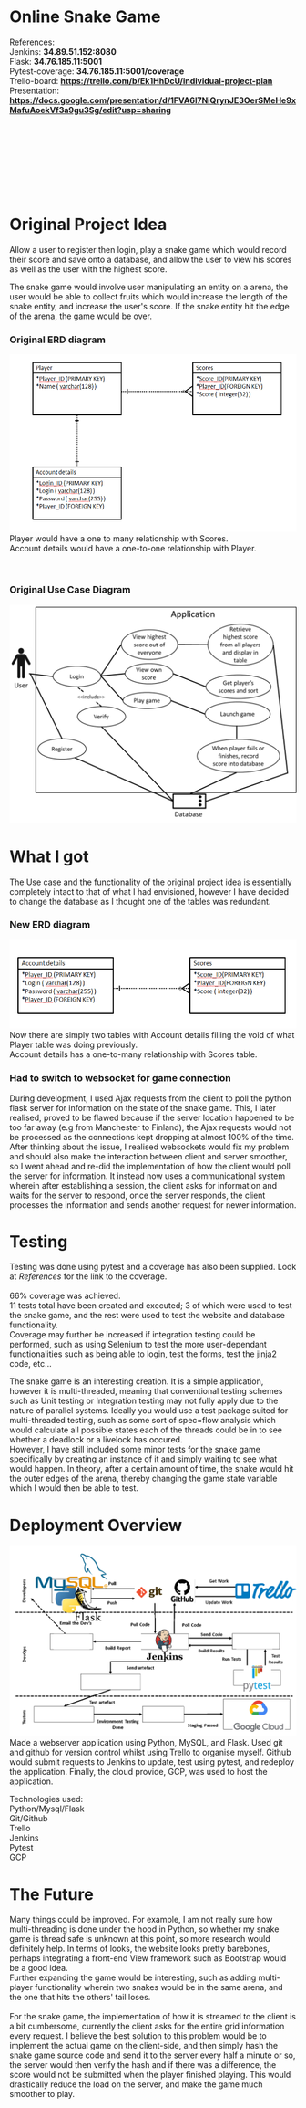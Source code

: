 # Online Snake Game

References:  
Jenkins: **34.89.51.152:8080**  
Flask: **34.76.185.11:5001**  
Pytest-coverage: **34.76.185.11:5001/coverage**  
Trello-board: **https://trello.com/b/Ek1HhDcU/individual-project-plan**  
Presentation: **https://docs.google.com/presentation/d/1FVA6l7NiQrynJE3OerSMeHe9xMafuAoekVf3a9gu3Sg/edit?usp=sharing**
<br><br><br><br><br><br><br><br><br>


# Original Project Idea
Allow a user to register then login, play a snake game which would record their score and save onto a database, and allow the user to view his scores as well as the user with the highest score.

The snake game would involve user manipulating an entity on a arena, the user would be able to collect fruits which would increase the length of the snake entity, and increase the user's score. If the snake entity hit the edge of the arena, the game would be over.

### Original ERD diagram
![ERD diagram](/images/ERD.png)
Player would have a one to many relationship with Scores.  
Account details would have a one-to-one relationship with Player.

<br>

### Original Use Case Diagram
![use case diagram](/images/UseCase2.png)

# What I got
The Use case and the functionality of the original project idea is essentially completely intact to that of what I had envisioned, however I have decided to change the database as I thought one of the tables was redundant.

### New ERD diagram
![ERD new diagram](/images/ERDnew.png)
Now there are simply two tables with Account details filling the void of what Player table was doing previously.  
Account details has a one-to-many relationship with Scores table.  

### Had to switch to websocket for game connection
During development, I used Ajax requests from the client to poll the python flask server for information on the state of the snake game. This, I later realised, proved to be flawed because if the server location happened to be too far away (e.g from Manchester to Finland), the Ajax requests would not be processed as the connections kept dropping at almost 100% of the time.  
After thinking about the issue, I realised websockets would fix my problem and should also make the interaction between client and server smoother, so I went ahead and re-did the implementation of how the client would poll the server for information. It instead now uses a communicational system wherein after establishing a session, the client asks for information and waits for the server to respond, once the server responds, the client processes the information and sends another request for newer information.  

# Testing
Testing was done using pytest and a coverage has also been supplied. Look at *References* for the link to the coverage.  
<br>
66% coverage was achieved.  
11 tests total have been created and executed; 3 of which were used to test the snake game, and the rest were used to test the website and database functionality.  
Coverage may further be increased if integration testing could be performed, such as using Selenium to test the more user-dependant functionalities such as being able to login, test the forms, test the jinja2 code, etc...  

The snake game is an interesting creation. It is a simple application, however it is multi-threaded, meaning that conventional testing schemes such as Unit testing or Integration testing may not fully apply due to the nature of parallel systems. Ideally you would use a test package suited for multi-threaded testing, such as some sort of spec=flow analysis which would calculate all possible states each of the threads could be in to see whether a deadlock or a livelock has occured.  
However, I have still included some minor tests for the snake game specifically by creating an instance of it and simply waiting to see what would happen. In theory, after a certain amount of time, the snake would hit the outer edges of the arena, thereby changing the game state variable which I would then be able to test.

# Deployment Overview
![techs used](/images/tech.png)
Made a webserver application using Python, MySQL, and Flask. Used git and github for version control whilst using Trello to organise myself. Github would submit requests to Jenkins to update, test using pytest, and redeploy the application. Finally, the cloud provide, GCP, was used to host the application.  

Technologies used:  
Python/Mysql/Flask  
Git/Github  
Trello  
Jenkins  
Pytest  
GCP  

# The Future
Many things could be improved. For example, I am not really sure how multi-threading is done under the hood in Python, so whether my snake game is thread safe is unknown at this point, so more research would definitely help. In terms of looks, the website looks pretty barebones, perhaps integrating a front-end View framework such as Bootstrap would be a good idea.  
Further expanding the game would be interesting, such as adding multi-player functionality wherein two snakes would be in the same arena, and the one that hits the others' tail loses.  
<br>
For the snake game, the implementation of how it is streamed to the client is a bit cumbersome, currently the client asks for the entire grid information every request. I believe the best solution to this problem would be to implement the actual game on the client-side, and then simply hash the snake game source code and send it to the server every half a minute or so, the server would then verify the hash and if there was a difference, the score would not be submitted when the player finished playing. This would drastically reduce the load on the server, and make the game much smoother to play.
